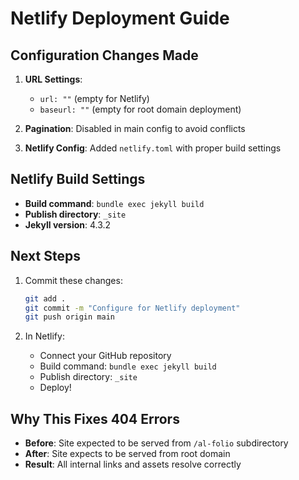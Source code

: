 # Netlify Deployment Guide

## Configuration Changes Made

1. **URL Settings**: 
   - `url: ""` (empty for Netlify)
   - `baseurl: ""` (empty for root domain deployment)

2. **Pagination**: Disabled in main config to avoid conflicts

3. **Netlify Config**: Added `netlify.toml` with proper build settings

## Netlify Build Settings

- **Build command**: `bundle exec jekyll build`
- **Publish directory**: `_site`
- **Jekyll version**: 4.3.2

## Next Steps

1. Commit these changes:
   ```bash
   git add .
   git commit -m "Configure for Netlify deployment"
   git push origin main
   ```

2. In Netlify:
   - Connect your GitHub repository
   - Build command: `bundle exec jekyll build`
   - Publish directory: `_site`
   - Deploy!

## Why This Fixes 404 Errors

- **Before**: Site expected to be served from `/al-folio` subdirectory
- **After**: Site expects to be served from root domain
- **Result**: All internal links and assets resolve correctly 